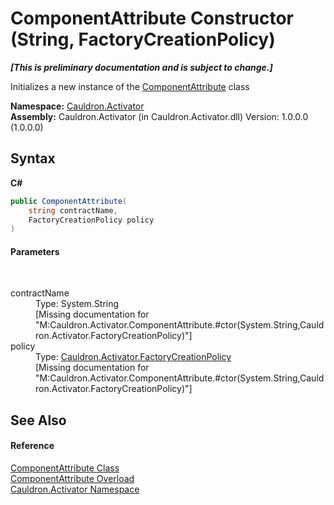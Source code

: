 # ComponentAttribute Constructor (String, FactoryCreationPolicy)
 _**\[This is preliminary documentation and is subject to change.\]**_

Initializes a new instance of the <a href="T_Cauldron_Activator_ComponentAttribute">ComponentAttribute</a> class

**Namespace:**&nbsp;<a href="N_Cauldron_Activator">Cauldron.Activator</a><br />**Assembly:**&nbsp;Cauldron.Activator (in Cauldron.Activator.dll) Version: 1.0.0.0 (1.0.0.0)

## Syntax

**C#**<br />
``` C#
public ComponentAttribute(
	string contractName,
	FactoryCreationPolicy policy
)
```


#### Parameters
&nbsp;<dl><dt>contractName</dt><dd>Type: System.String<br />\[Missing <param name="contractName"/> documentation for "M:Cauldron.Activator.ComponentAttribute.#ctor(System.String,Cauldron.Activator.FactoryCreationPolicy)"\]</dd><dt>policy</dt><dd>Type: <a href="T_Cauldron_Activator_FactoryCreationPolicy">Cauldron.Activator.FactoryCreationPolicy</a><br />\[Missing <param name="policy"/> documentation for "M:Cauldron.Activator.ComponentAttribute.#ctor(System.String,Cauldron.Activator.FactoryCreationPolicy)"\]</dd></dl>

## See Also


#### Reference
<a href="T_Cauldron_Activator_ComponentAttribute">ComponentAttribute Class</a><br /><a href="Overload_Cauldron_Activator_ComponentAttribute__ctor">ComponentAttribute Overload</a><br /><a href="N_Cauldron_Activator">Cauldron.Activator Namespace</a><br />